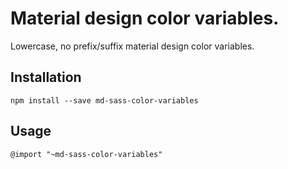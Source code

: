 # Material design color variables.

Lowercase, no prefix/suffix material design color variables.

## Installation

    npm install --save md-sass-color-variables

## Usage

    @import "~md-sass-color-variables"
